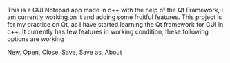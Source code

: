 This is a GUI Notepad app made in c++ with the help of the Qt Framework, I am currently working on it and adding some fruitful features.
This project is for my practice on Qt, as I have started learning the Qt framework for GUI in c++.
It currently has few features in working condition, these following options are working

New, Open, Close, Save, Save as, About